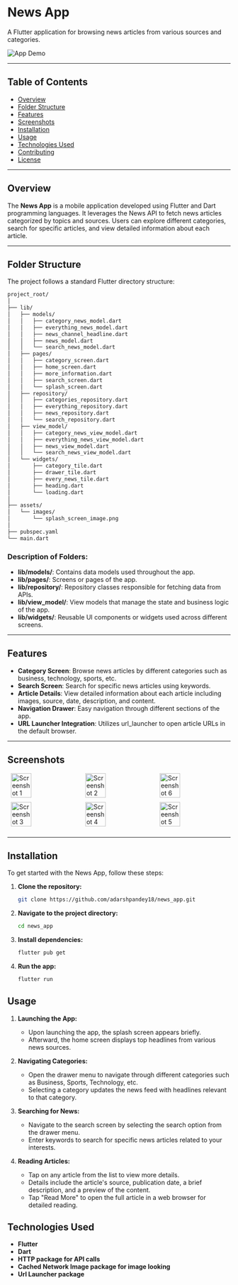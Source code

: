 # News App

A Flutter application for browsing news articles from various sources and categories.

![App Demo](https://github.com/adarshpandey18/News-App/blob/main/assets/images/splah_screen_image.png) <!-- Replace with a screenshot or GIF of your app -->

---

## Table of Contents

- [Overview](#overview)
- [Folder Structure](#folder-structure)
- [Features](#features)
- [Screenshots](#screenshots)
- [Installation](#installation)
- [Usage](#usage)
- [Technologies Used](#technologies-used)
- [Contributing](#contributing)
- [License](#license)

---

## Overview

The **News App** is a mobile application developed using Flutter and Dart programming languages. It leverages the News API to fetch news articles categorized by topics and sources. Users can explore different categories, search for specific articles, and view detailed information about each article.

---

## Folder Structure

The project follows a standard Flutter directory structure:
```bash
project_root/
│
├── lib/
│   ├── models/
│   │   ├── category_news_model.dart
│   │   ├── everything_news_model.dart
│   │   ├── news_channel_headline.dart
│   │   ├── news_model.dart
│   │   └── search_news_model.dart
│   ├── pages/
│   │   ├── category_screen.dart
│   │   ├── home_screen.dart
│   │   ├── more_information.dart
│   │   ├── search_screen.dart
│   │   └── splash_screen.dart
│   ├── repository/
│   │   ├── categories_repository.dart
│   │   ├── everything_repository.dart
│   │   ├── news_repository.dart
│   │   └── search_repository.dart
│   ├── view_model/
│   │   ├── category_news_view_model.dart
│   │   ├── everything_news_view_model.dart
│   │   ├── news_view_model.dart
│   │   └── search_news_view_model.dart
│   └── widgets/
│       ├── category_tile.dart
│       ├── drawer_tile.dart
│       ├── every_news_tile.dart
│       ├── heading.dart
│       └── loading.dart
│
├── assets/
│   └── images/
│       └── splash_screen_image.png
│
├── pubspec.yaml
└── main.dart
```

### Description of Folders:

- **lib/models/**: Contains data models used throughout the app.
- **lib/pages/**: Screens or pages of the app.
- **lib/repository/**: Repository classes responsible for fetching data from APIs.
- **lib/view_model/**: View models that manage the state and business logic of the app.
- **lib/widgets/**: Reusable UI components or widgets used across different screens.

---

## Features

- **Category Screen**: Browse news articles by different categories such as business, technology, sports, etc.
- **Search Screen**: Search for specific news articles using keywords.
- **Article Details**: View detailed information about each article including images, source, date, description, and content.
- **Navigation Drawer**: Easy navigation through different sections of the app.
- **URL Launcher Integration**: Utilizes url_launcher to open article URLs in the default browser.

---

## Screenshots

<div style="display: flex; flex-wrap: wrap; justify-content: space-around;">
    <img src="https://github.com/adarshpandey18/News-App/blob/main/screenshot/screenshot_1.jpg" alt="Screenshot 1" style="width: 30%; margin-bottom: 10px;">
    <img src="https://github.com/adarshpandey18/News-App/blob/main/screenshot/screenshot_2.jpg" alt="Screenshot 2" style="width: 30%; margin-bottom: 10px;">
    <img src="https://github.com/adarshpandey18/News-App/blob/main/screenshot/screenshot_6.jpg" alt="Screenshot 6" style="width: 30%; margin-bottom: 10px;">
    <img src="https://github.com/adarshpandey18/News-App/blob/main/screenshot/screenshot_3.jpg" alt="Screenshot 3" style="width: 30%; margin-bottom: 10px;">
    <img src="https://github.com/adarshpandey18/News-App/blob/main/screenshot/screenshot_4.jpg" alt="Screenshot 4" style="width: 30%; margin-bottom: 10px;">
    <img src="https://github.com/adarshpandey18/News-App/blob/main/screenshot/screenshot_5.jpg" alt="Screenshot 5" style="width: 30%; margin-bottom: 10px;">
</div>

<!-- Add more screenshots if necessary -->

---

## Installation

To get started with the News App, follow these steps:

1. **Clone the repository:**

   ```bash
   git clone https://github.com/adarshpandey18/news_app.git
   ```
   
2. **Navigate to the project directory:**

   ```bash
   cd news_app
   ```
3. **Install dependencies:**

   ```bash
   flutter pub get
   ```
4. **Run the app:**

   ```bash
   flutter run
   ```
## Usage

1. **Launching the App:**
   - Upon launching the app, the splash screen appears briefly.
   - Afterward, the home screen displays top headlines from various news sources.

2. **Navigating Categories:**
   - Open the drawer menu to navigate through different categories such as Business, Sports, Technology, etc.
   - Selecting a category updates the news feed with headlines relevant to that category.

3. **Searching for News:**
   - Navigate to the search screen by selecting the search option from the drawer menu.
   - Enter keywords to search for specific news articles related to your interests.

4. **Reading Articles:**
   - Tap on any article from the list to view more details.
   - Details include the article's source, publication date, a brief description, and a preview of the content.
   - Tap "Read More" to open the full article in a web browser for detailed reading.



## Technologies Used

- **Flutter**
- **Dart**
- **HTTP package for API calls**
- **Cached Network Image package for image looking**
- **Url Launcher package**

